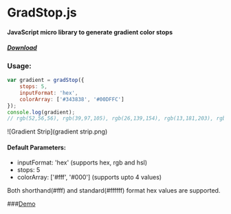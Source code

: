 # GradStop.js

#### JavaScript micro library to generate gradient color stops

##### [Download](https://raw.githubusercontent.com/Siddharth11/gradStop.js/master/dist/gradstop.min.js)

### Usage:

``` javascript
var gradient = gradStop({
    stops: 5,
    inputFormat: 'hex',
    colorArray: ['#343838', '#00DFFC']
});
console.log(gradient);
// rgb(52,56,56), rgb(39,97,105), rgb(26,139,154), rgb(13,181,203), rgb(0,223,252)
```


![Gradient Strip](gradient strip.png)

#### Default Parameters:
 * inputFormat: 'hex' (supports hex, rgb and hsl)
 * stops: 5
 * colorArray: ['#fff', '#000'] \(supports upto 4 values)

Both shorthand(#fff) and standard(#ffffff) format hex values are supported.

###[Demo](http://codepen.io/Siddharth11/full/RPvJmO)
